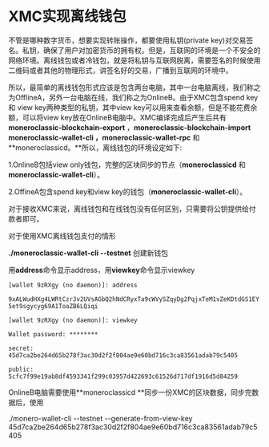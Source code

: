 # XMC实现离线钱包

不管是哪种数字货币，想要实现转账操作，都要使用私钥\(private key\)对交易签名。私钥，确保了用户对加密货币的拥有权。但是，互联网的环境是一个不安全的网络环境。离线钱包或者冷钱包，就是将私钥与互联网脱离，需要签名的时候使用二维码或者其他的物理形式，讲签名好的交易，广播到互联网的环境中。

所以，最简单的离线钱包形式应该是包含两台电脑，其中一台电脑离线，我们称之为OfflineA，另外一台电脑在线，我们称之为OnlineB。由于XMC包含spend key 和 view key两种类型的私钥，其中view key可以用来查看余额，但是不能花费余额，可以将view key放在OnlineB电脑中。XMC编译完成后产生后共有**moneroclassic-blockchain-export** ，**moneroclassic-blockchain-import moneroclassic-wallet-cli ，moneroclassic-wallet-rpc**  和 **moneroclassicd。**所以，离线钱包的环境设定如下:

1.OnlineB包括view only钱包，完整的区块同步的节点（**moneroclassicd** 和**moneroclassic-wallet-cli**）。

2.OffineA包含spend key和view key的钱包（**moneroclassic-wallet-cli**）。

对于接收XMC来说，离线钱包和在线钱包没有任何区别，只需要将公钥提供给付款者即可。

对于使用XMC离线钱包支付的情形

**./moneroclassic-wallet-cli --testnet** 创建新钱包

用**address**命令显示address，用**viewkey**命令显示viewkey

`[wallet 9zRXgy (no daemon)]: address`

`9xALWudHXg4LWRtCzrJv2UVsAGbQ2hNdCRyxTa9cWVySZqyDg2PqjxTeM1vZeKDtdGS1EY5et9sgycyg69A1ToaZB6LQiqi`

`[wallet 9zRXgy (no daemon)]: viewkey`

`Wallet password: ********`

`secret: 45d7ca2be264d65b278f3ac30d2f2f804ae9e60bd716c3ca83561adab79c5405`

`public: 5cfc7f99e19ab8df4593341f299c03957d422693c61526d717df1916d5d84259`

OnlineB电脑需要使用**moneroclassicd **同步一份XMC的区块数据，同步完数据后，使用

./monero-wallet-cli --testnet --generate-from-view-key 45d7ca2be264d65b278f3ac30d2f2f804ae9e60bd716c3ca83561adab79c5405

